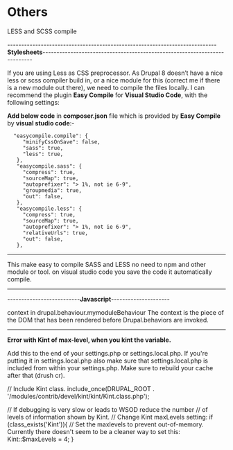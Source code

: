 # Others
LESS and SCSS compile

---------------------------------------------------------------------------**Stylesheets**--------------------------------------------------------------------------

If you are using Less as CSS preprocessor. As Drupal 8 doesn’t have a nice less or scss compiler build in, or a nice module for this (correct me if there is a new module out there), we need to compile the files locally.
I can recommend the plugin **Easy Compile** for **Visual Studio Code**, with the following settings:

**Add below code** in **composer.json** file which is provided by **Easy Compile** by **visual studio code**:-

      "easycompile.compile": {
         "minifyCssOnSave": false,
         "sass": true,
         "less": true,
       },
       "easycompile.sass": {
         "compress": true,
         "sourceMap": true,
         "autoprefixer": "> 1%, not ie 6-9",
         "groupmedia": true,
         "out": false,
       },
       "easycompile.less": {
         "compress": true,
         "sourceMap": true,
         "autoprefixer": "> 1%, not ie 6-9",
         "relativeUrls": true,
         "out": false,
       },
 --------------------------------------------------
 
 This make easy to compile SASS and LESS no need to npm and other module or tool.
 on visual studio code you save the code it automatically compile.
 
------------------------------------------------------------------------------------------------------------------------------------------------------------------

--------------------------**Javascript**---------------------

context in drupal.behaviour.mymoduleBehaviour
The context is the piece of the DOM that has been rendered before Drupal.behaviors are invoked.


-----------------------------------------------------------------------------------------------------------------------------------------------------------------

**Error with Kint of max-level, when you kint the variable.**

Add this to the end of your settings.php or settings.local.php.
If you're putting it in settings.local.php also make sure that settings.local.php is included from within your settings.php.
Make sure to rebuild your cache after that (drush cr).

// Include Kint class.
include_once(DRUPAL_ROOT . '/modules/contrib/devel/kint/kint/Kint.class.php');

// If debugging is very slow or leads to WSOD reduce the number
// of levels of information shown by Kint.
// Change Kint maxLevels setting:
if (class_exists('Kint')){
  // Set the maxlevels to prevent out-of-memory. Currently there doesn't seem to be a cleaner way to set this:
  Kint::$maxLevels = 4;
}
